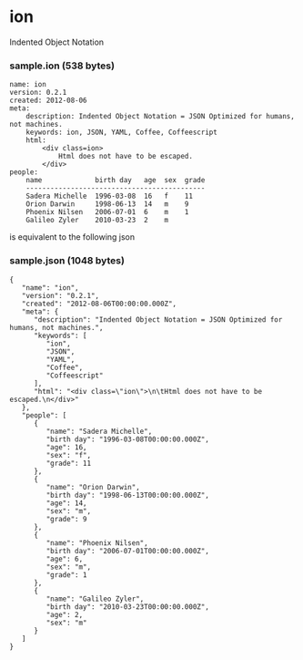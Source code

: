 ion
===

Indented Object Notation

### sample.ion (538 bytes)

	name: ion
	version: 0.2.1
	created: 2012-08-06
	meta:
		description: Indented Object Notation = JSON Optimized for humans, not machines.
		keywords: ion, JSON, YAML, Coffee, Coffeescript
		html:
			<div class=ion>
				Html does not have to be escaped.
			</div>
	people:
		name             birth day   age  sex  grade
		--------------------------------------------
		Sadera Michelle  1996-03-08  16   f    11
		Orion Darwin     1998-06-13  14   m    9
		Phoenix Nilsen   2006-07-01  6    m    1
		Galileo Zyler    2010-03-23  2    m

is equivalent to the following json

### sample.json (1048 bytes)

	{
	   "name": "ion",
	   "version": "0.2.1",
	   "created": "2012-08-06T00:00:00.000Z",
	   "meta": {
	      "description": "Indented Object Notation = JSON Optimized for humans, not machines.",
	      "keywords": [
	         "ion",
	         "JSON",
	         "YAML",
	         "Coffee",
	         "Coffeescript"
	      ],
	      "html": "<div class=\"ion\">\n\tHtml does not have to be escaped.\n</div>"
	   },
	   "people": [
	      {
	         "name": "Sadera Michelle",
	         "birth day": "1996-03-08T00:00:00.000Z",
	         "age": 16,
	         "sex": "f",
	         "grade": 11
	      },
	      {
	         "name": "Orion Darwin",
	         "birth day": "1998-06-13T00:00:00.000Z",
	         "age": 14,
	         "sex": "m",
	         "grade": 9
	      },
	      {
	         "name": "Phoenix Nilsen",
	         "birth day": "2006-07-01T00:00:00.000Z",
	         "age": 6,
	         "sex": "m",
	         "grade": 1
	      },
	      {
	         "name": "Galileo Zyler",
	         "birth day": "2010-03-23T00:00:00.000Z",
	         "age": 2,
	         "sex": "m"
	      }
	   ]
	}
